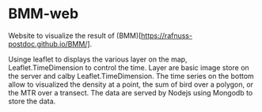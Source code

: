 # BMM-web

Website to visualize the result of (BMM)[https://rafnuss-postdoc.github.io/BMM/].

Usinge leaflet to displays the various layer on the map, Leaflet.TimeDimension to control the time. Layer are basic image store on the server and calby Leaflet.TimeDimension. The time series on the bottom allow to visualized the density at a point, the sum of bird over a polygon, or the MTR over a transect. The data are served by Nodejs using Mongodb to store the data. 
